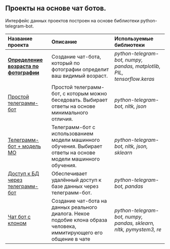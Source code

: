 ## Проекты на основе чат ботов.

Интерфейс данных проектов построен на основе библиотеки python-telegram-bot.

| Название проекта | Описание | Используемые библиотеки | 
| :---------------------- | :---------------------- | :---------------------- |
|[**Определение возраста по фотографии**](Age_determinant) | Создание чат-бота, который по фотографии определит ваш видимый возраст.  | *python-telegram-bot, numpy, pandas, matplotlib, PIL, tensorflow.keras* |
| [Простой телеграмм-бот](Simple_chat_bot) | Простой телеграмм-бот, с которым можно беседовать. Выбирает ответы на основе минимального отличия. | *python-telegram-bot, nltk, json* |
| [Телеграмм-бот + модель МО](Chat_bot_ml) | Телеграмм-бот с использованием модели машинного обучения. Выбирает ответы на основе модели машинного обучения.| *python-telegram-bot, nltk, json, sklearn* |
|[Доступ к БД через телеграмм-бот](Electric_bot_db) | Обеспечивает удалённый доступ к базе данных через телеграмм-бот. | *python-telegram-bot, pandas* |
|[Чат бот с клоном](Chat_bot_clone) | Создание чат-бота на данных реального диалога. Некое подобие клона образа человека, иммитирующего его общение в чате | *python-telegram-bot, numpy, pandas, sklearn, nltk, pymystem3, re* |
